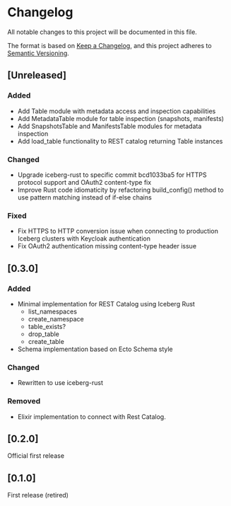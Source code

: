 # Changelog
All notable changes to this project will be documented in this file.

The format is based on [Keep a Changelog](https://keepachangelog.com/en/1.0.0/),
and this project adheres to [Semantic Versioning](https://semver.org/spec/v2.0.0.html).

## [Unreleased]

### Added
* Add Table module with metadata access and inspection capabilities
* Add MetadataTable module for table inspection (snapshots, manifests)
* Add SnapshotsTable and ManifestsTable modules for metadata inspection
* Add load_table functionality to REST catalog returning Table instances

### Changed
* Upgrade iceberg-rust to specific commit bcd1033ba5 for HTTPS protocol support and OAuth2 content-type fix
* Improve Rust code idiomaticity by refactoring build_config() method to use pattern matching instead of if-else chains

### Fixed
* Fix HTTPS to HTTP conversion issue when connecting to production Iceberg clusters with Keycloak authentication
* Fix OAuth2 authentication missing content-type header issue

## [0.3.0]

### Added
* Minimal implementation for REST Catalog using Iceberg Rust
  * list_namespaces
  * create_namespace
  * table_exists?
  * drop_table
  * create_table
* Schema implementation based on Ecto Schema style

### Changed
* Rewritten to use iceberg-rust

### Removed
* Elixir implementation to connect with Rest Catalog.

## [0.2.0]

Official first release

## [0.1.0]

First release (retired)

